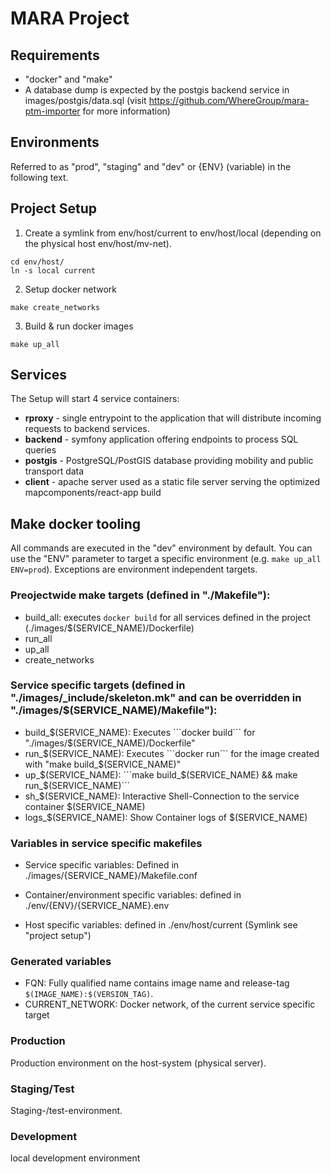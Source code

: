 # MARA Project

## Requirements

- "docker" and "make"
- A database dump is expected by the postgis backend service in images/postgis/data.sql (visit https://github.com/WhereGroup/mara-ptm-importer for more information)

## Environments

Referred to as "prod", "staging" and "dev" or {ENV} (variable) in the following text.

## Project Setup

1. Create a symlink from env/host/current to env/host/local (depending on the physical host env/host/mv-net).

```
cd env/host/
ln -s local current
```

2. Setup docker network

```
make create_networks
```

3. Build & run docker images

```
make up_all
```

## Services

The Setup will start 4 service containers:

- **rproxy** - single entrypoint to the application that will distribute incoming requests to backend services.
- **backend** - symfony application offering endpoints to process SQL queries
- **postgis** - PostgreSQL/PostGIS database providing mobility and public transport data
- **client** - apache server used as a static file server serving the optimized mapcomponents/react-app build

## Make docker tooling

All commands are executed in the "dev" environment by default. You can use the "ENV" parameter to target a specific environment (e.g. ```make up_all ENV=prod```).
Exceptions are environment independent targets.


### Preojectwide make targets (defined in "./Makefile"):

- build_all: executes ```docker build``` for all services defined in the project (./images/$(SERVICE_NAME)/Dockerfile)
- run_all
- up_all
- create_networks


### Service specific targets (defined in "./images/_include/skeleton.mk" and can be overridden in "./images/$(SERVICE_NAME)/Makefile"):

- build_$(SERVICE_NAME): Executes ```docker build``` for "./images/$(SERVICE_NAME)/Dockerfile" 
- run_$(SERVICE_NAME):  Executes ```docker run``` for the image created with "make build_$(SERVICE_NAME)"
- up_$(SERVICE_NAME): ```make build_$(SERVICE_NAME) && make run_$(SERVICE_NAME)```
- sh_$(SERVICE_NAME): Interactive Shell-Connection to the service container $(SERVICE_NAME)
- logs_$(SERVICE_NAME):  Show Container logs of $(SERVICE_NAME)

### Variables in service specific makefiles

- Service specific variables: Defined in ./images/{SERVICE_NAME}/Makefile.conf

- Container/environment specific variables: defined in ./env/{ENV}/{SERVICE_NAME}.env

- Host specific variables: defined in ./env/host/current (Symlink see "project setup")

### Generated variables

- FQN: Fully qualified name contains image name and release-tag ```$(IMAGE_NAME):$(VERSION_TAG)```.
- CURRENT_NETWORK: Docker network, of the current service specific target

### Production

Production environment on the host-system (physical server).

### Staging/Test

Staging-/test-environment.

### Development

local development environment
